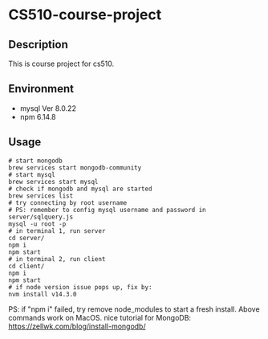 # CS510-course-project

## Description

This is course project for cs510. 

## Environment

- mysql Ver 8.0.22
- npm 6.14.8

## Usage

```shell
# start mongodb
brew services start mongodb-community
# start mysql 
brew services start mysql
# check if mongodb and mysql are started
brew services list
# try connecting by root username
# PS: remember to config mysql username and password in server/sqlquery.js
mysql -u root -p
# in terminal 1, run server
cd server/
npm i 
npm start
# in terminal 2, run client
cd client/
npm i
npm start
# if node version issue pops up, fix by:
nvm install v14.3.0
```

PS: if "npm i" failed, try remove node_modules to start a fresh install. Above commands work on MacOS.
nice tutorial for MongoDB: https://zellwk.com/blog/install-mongodb/

